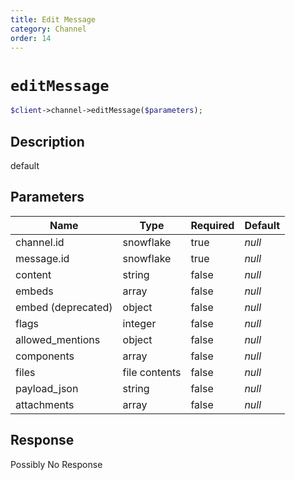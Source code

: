 ```yaml
---
title: Edit Message
category: Channel
order: 14
---
```


# `editMessage`

```php
$client->channel->editMessage($parameters);
```

## Description

default

## Parameters


Name | Type | Required | Default
--- | --- | --- | ---
channel.id | snowflake | true | *null*
message.id | snowflake | true | *null*
content | string | false | *null*
embeds | array | false | *null*
embed (deprecated) | object | false | *null*
flags | integer | false | *null*
allowed_mentions | object | false | *null*
components | array | false | *null*
files | file contents | false | *null*
payload_json | string | false | *null*
attachments | array | false | *null*

## Response

Possibly No Response

